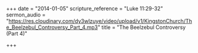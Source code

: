 +++
date = "2014-01-05"
scripture_reference = "Luke 11:29-32"
sermon_audio = "https://res.cloudinary.com/dy3wlzuye/video/upload/v1/KingstonChurch/The_Beelzebul_Controversy_Part_4.mp3"
title = "The Beelzebul Controversy (Part 4)"

+++
